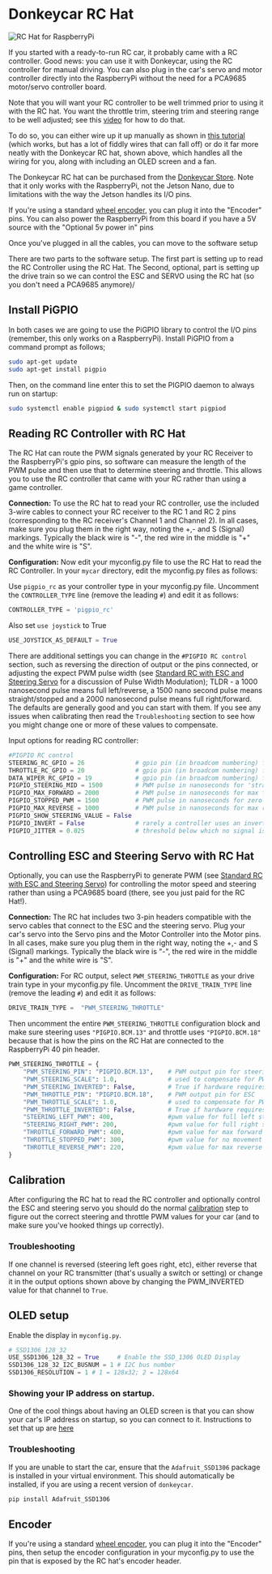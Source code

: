 # Donkeycar RC Hat
![RC Hat for RaspberryPi](../assets/rc_hat.jpg "The Donkey RC Hat for RaspberryPi")

If you started with a ready-to-run RC car, it probably came with a RC controller. Good news: you can use it with Donkeycar, using the RC controller for manual driving. You can also plug in the car's servo and motor controller directly into the RaspberryPi without the need for a PCA9685 motor/servo controller board. 

Note that you will want your RC controller to be well trimmed prior to using it with the RC hat.  You want the throttle trim, steering trim and steering range to be well adjusted; see this [video](https://www.youtube.com/watch?v=NuVQz7FCAZk) for how to do that.

To do so, you can either wire up it up manually as shown in [this tutorial](rc.md) (which works, but has a lot of fiddly wires that can fall off) or do it far more neatly with the Donkeycar RC hat, shown above, which handles all the wiring for you, along with including an OLED screen and a fan. 

The Donkeycar RC hat can be purchased from the [Donkeycar Store](https://www.diyrobocars.com/shop/). Note that it only works with the RaspberryPi, not the Jetson Nano, due to limitations with the way the Jetson handles its I/O pins. 

If you're using a standard [wheel encoder](odometry.md), you can plug it into the "Encoder" pins. You can also power the RaspberryPi from this board if you have a 5V source with the "Optional 5v power in" pins

Once you've plugged in all the cables, you can move to the software setup

There are two parts to the software setup.  The first part is setting up to read the RC Controller using the RC Hat.  The Second, optional, part is setting up the drive train so we can control the ESC and SERVO using the RC hat (so you don't need a PCA9685 anymore)/

## Install PiGPIO
In both cases we are going to use the PiGPIO library to control the I/O pins (remember, this only works on a RaspberryPi).  Install PiGPIO from a command prompt as follows;
```bash
sudo apt-get update
sudo apt-get install pigpio
```

Then, on the command line enter this to set the PIGPIO daemon to always run on startup:

```bash
sudo systemctl enable pigpiod & sudo systemctl start pigpiod
```

## Reading RC Controller with RC Hat
The RC Hat can route the PWM signals generated by your RC Receiver to the RaspberryPi's gpio pins, so software can measure the length of the PWM pulse and then use that to determine steering and throttle.  This allows you to use the RC controller that came with your RC rather than using a game controller.

**Connection:**
To use the RC hat to read your RC controller, use the included 3-wire cables to connect your RC receiver to the RC 1 and RC 2 pins (corresponding to the RC receiver's Channel 1 and Channel 2). In all cases, make sure you plug them in the right way, noting the +,- and S (Signal) markings. Typically the black wire is "-", the red wire in the middle is "+" and the white wire is "S". 

**Configuration:**
Now edit your myconfig.py file to use the RC Hat to read the RC Controller. In your `mycar` directory, edit the myconfig.py files as follows:

Use `pigpio_rc` as your controller type in your myconfig.py file. Uncomment the `CONTROLLER_TYPE` line (remove the leading `#`) and edit it as follows:

```python
CONTROLLER_TYPE = 'pigpio_rc'
```

Also set `use joystick` to True

```python
USE_JOYSTICK_AS_DEFAULT = True
```

There are additional settings you can change in the `#PIGPIO RC control` section, such as reversing the direction of output or the pins connected, or adjusting the expect PWM pulse width (see [Standard RC with ESC and Steering Servo](https://docs.donkeycar.com/parts/actuators/#standard-rc-with-esc-and-steering-servo) for a discussion of Pulse Width Modulation); TLDR - a 1000 nanosecond pulse means full left/reverse, a 1500 nano second pulse means straight/stopped and a 2000 nanosecond pulse means full right/forward.  The defaults are generally good and you can start with them.  If you see any issues when calibrating then read the `Troubleshooting` section to see how you might change one or more of these values to compensate.

Input options for reading RC controller:
 
```python
#PIGPIO RC control
STEERING_RC_GPIO = 26              # gpio pin (in broadcom numbering) for reading the RC controller's steering
THROTTLE_RC_GPIO = 20              # gpio pin (in broadcom numbering) for reading the RC Controller's throttle
DATA_WIPER_RC_GPIO = 19            # gpio pin (in broadcom numbering) for reading the RC Controller's button
PIGPIO_STEERING_MID = 1500         # PWM pulse in nanoseconds for 'straight` steering.  Adjust this value if your car cannot run in a straight line.
PIGPIO_MAX_FORWARD = 2000          # PWM pulse in nanoseconds for max forward throttle.
PIGPIO_STOPPED_PWM = 1500          # PWM pulse in nanoseconds for zero throttle
PIGPIO_MAX_REVERSE = 1000          # PWM pulse in nanoseconds for max reverse throttle. 
PIGPIO_SHOW_STEERING_VALUE = False
PIGPIO_INVERT = False              # rarely a controller uses an inverted pulse; if so then set to True
PIGPIO_JITTER = 0.025              # threshold below which no signal is reported (debounce/noise rejection)
```

## Controlling ESC and Steering Servo with RC Hat
Optionally, you can use the RaspberryPi to generate PWM (see [Standard RC with ESC and Steering Servo](https://docs.donkeycar.com/parts/actuators/#standard-rc-with-esc-and-steering-servo)) for controlling the motor speed and steering rather than using a PCA9685 board (there, see you just paid for the RC Hat!).  

**Connection:**
The RC hat includes two 3-pin headers compatible with the servo cables that connect to the ESC and the steering servo.  Plug your car's servo into the Servo pins and the Motor Controller into the Motor pins. In all cases, make sure you plug them in the right way, noting the +,- and S (Signal) markings. Typically the black wire is "-", the red wire in the middle is "+" and the white wire is "S". 

**Configuration:**
For RC output, select `PWM_STEERING_THROTTLE` as your drive train type in your myconfig.py file. Uncomment the `DRIVE_TRAIN_TYPE` line (remove the leading `#`) and edit it as follows:

```python
DRIVE_TRAIN_TYPE =  "PWM_STEERING_THROTTLE"
```

Then uncomment the entire `PWM_STEERING_THROTTLE` configuration block and make sure steering uses `"PIGPIO.BCM.13"` and throttle uses `"PIGPIO.BCM.18"` because that is how the pins on the RC Hat are connected to the RaspberryPi 40 pin header.
```python
PWM_STEERING_THROTTLE = {
    "PWM_STEERING_PIN": "PIGPIO.BCM.13",    # PWM output pin for steering servo
    "PWM_STEERING_SCALE": 1.0,              # used to compensate for PWM frequency differents from 60hz; NOT for adjusting steering range
    "PWM_STEERING_INVERTED": False,         # True if hardware requires an inverted PWM pulse
    "PWM_THROTTLE_PIN": "PIGPIO.BCM.18",    # PWM output pin for ESC
    "PWM_THROTTLE_SCALE": 1.0,              # used to compensate for PWM frequence differences from 60hz; NOT for increasing/limiting speed
    "PWM_THROTTLE_INVERTED": False,         # True if hardware requires an inverted PWM pulse
    "STEERING_LEFT_PWM": 400,               #pwm value for full left steering
    "STEERING_RIGHT_PWM": 200,              #pwm value for full right steering
    "THROTTLE_FORWARD_PWM": 400,            #pwm value for max forward throttle
    "THROTTLE_STOPPED_PWM": 300,            #pwm value for no movement
    "THROTTLE_REVERSE_PWM": 220,            #pwm value for max reverse throttle
}
```

## Calibration
After configuring the RC hat to read the RC controller and optionally control the ESC and steering servo you should do the normal [calibration](https://docs.donkeycar.com/guide/calibrate/) step to figure out the correct steering and throttle PWM values for your car (and to make sure you've hooked things up correctly).

### Troubleshooting

If one channel is reversed (steering left goes right, etc), either reverse that channel on your RC transmitter (that's usually a switch or setting) or change it in the output options shown above by changing the PWM_INVERTED value for that channel to `True`.

## OLED setup

Enable the display in `myconfig.py`.

```python
# SSD1306_128_32
USE_SSD1306_128_32 = True     # Enable the SSD_1306 OLED Display
SSD1306_128_32_I2C_BUSNUM = 1 # I2C bus number
SSD1306_RESOLUTION = 1 # 1 = 128x32; 2 = 128x64
```
### Showing your IP address on startup. 

One of the cool things about having an OLED screen is that you can show your car's IP address on startup, so you can connect to it. Instructions to set that up are [here](https://diyrobocars.com/2021/12/29/show-your-raspberrypi-ip-address-on-startup-with-an-oled/)

### Troubleshooting

If you are unable to start the car, ensure that the `Adafruit_SSD1306` package is installed in your virtual environment. This should automatically be installed, if you are using a recent version of `donkeycar`.

```bash
pip install Adafruit_SSD1306
```

## Encoder
If you're using a standard [wheel encoder](odometry.md), you can plug it into the "Encoder" pins, then setup the encoder configuration in your myconfig.py to use the pin that is exposed by the RC hat's encoder header.
